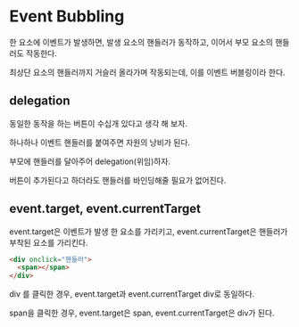 # Event Bubbling

한 요소에 이벤트가 발생하면, 발생 요소의 핸들러가 동작하고, 이어서 부모 요소의 핸들러도 작동한다.

최상단 요소의 핸들러까지 거슬러 올라가며 작동되는데, 이를 이벤트 버블링이라 한다.

## delegation

동일한 동작을 하는 버튼이 수십개 있다고 생각 해 보자.

하나하나 이벤트 핸들러를 붙여주면 자원의 낭비가 된다.

부모에 핸들러를 달아주어 delegation(위임)하자.

버튼이 추가된다고 하더라도 핸들러를 바인딩해줄 필요가 없어진다.

## event.target, event.currentTarget

event.target은 이벤트가 발생 한 요소를 가리키고, event.currentTarget은 핸들러가 부착된 요소를 가리킨다.

```html
<div onclick="핸들러">
  <span></span>
</div>
```

div 를 클릭한 경우, event.target과 event.currentTarget div로 동일하다.

span을 클릭한 경우, event.target은 span, event.currentTarget은 div가 된다.
